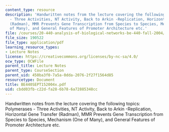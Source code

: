 ```yaml
---
content_type: resource
description: 'Handwritten notes from the lecture covering the following topics: Polymerases
  - Three Activities, NT Activity, Back to Arkin -Replication, Horizontal Gene Transfer
  (Radman), MMR Prevents Gene Transcription from Species to Species, Mechanism (One
  of Many), and General Features of Promoter Architecture etc.'
file: /courses/20-440-analysis-of-biological-networks-be-440-fall-2004/cbdd03fbc22dfa286b786a72885348cc_BE440SEPT152004x.pdf
file_size: 190522
file_type: application/pdf
learning_resource_types:
- Lecture Notes
license: https://creativecommons.org/licenses/by-nc-sa/4.0/
ocw_type: OCWFile
parent_title: Lecture Notes
parent_type: CourseSection
parent_uid: 450ba3f0-7a5a-0dda-2076-2f27f1564d85
resourcetype: Document
title: BE440SEPT152004x.pdf
uid: cbdd03fb-c22d-fa28-6b78-6a72885348cc
---
```

Handwritten notes from the lecture covering the following topics: Polymerases - Three Activities, NT Activity, Back to Arkin -Replication, Horizontal Gene Transfer (Radman), MMR Prevents Gene Transcription from Species to Species, Mechanism (One of Many), and General Features of Promoter Architecture etc.